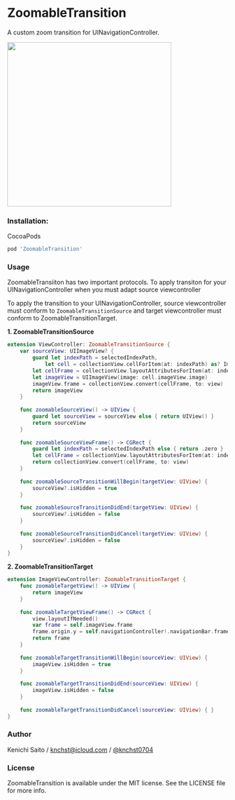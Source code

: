 # ZoomableTransition

A custom zoom transition for UINavigationController.

<img src="https://raw.githubusercontent.com/knchst/ZoomableTransition/master/demo.gif" width="375">


### Installation:

CocoaPods

```ruby
pod 'ZoomableTransition'
```

### Usage

ZoomableTransiiton has two important protocols. To apply transiton for your UINavigationController when you must adapt source viewcontroller 

To apply the transition to your UINavigationController, source viewcontroller must conform to `ZoomableTransitionSource` and target viewcontroller must conform to ZoomableTransitionTarget.

**1. ZoomableTransitionSource**

```swift
extension ViewController: ZoomableTransitionSource {
    var sourceView: UIImageView? {
        guard let indexPath = selectedIndexPath,
            let cell = collectionView.cellForItem(at: indexPath) as? ImageCollectionViewCell else { return nil }
        let cellFrame = collectionView.layoutAttributesForItem(at: indexPath)?.frame ?? .zero
        let imageView = UIImageView(image: cell.imageView.image)
        imageView.frame = collectionView.convert(cellFrame, to: view)
        return imageView
    }
    
    func zoomableSourceView() -> UIView {
        guard let sourceView = sourceView else { return UIView() }
        return sourceView
    }
    
    func zoomableSourceViewFrame() -> CGRect {
        guard let indexPath = selectedIndexPath else { return .zero }
        let cellFrame = collectionView.layoutAttributesForItem(at: indexPath)?.frame ?? .zero
        return collectionView.convert(cellFrame, to: view)
    }
    
    func zoomableSourceTransitionWillBegin(targetView: UIView) {
        sourceView?.isHidden = true
    }
    
    func zoomableSourceTransitionDidEnd(targetView: UIView) {
        sourceView?.isHidden = false
    }
    
    func zoomableSourceTransitionDidCancel(targetView: UIView) {
        sourceView?.isHidden = false
    }
}
```

**2. ZoomableTransitionTarget**

```swift
extension ImageViewController: ZoomableTransitionTarget {
    func zoomableTargetView() -> UIView {
        return imageView
    }
    
    func zoomableTargetViewFrame() -> CGRect {
        view.layoutIfNeeded()
        var frame = self.imageView.frame
        frame.origin.y = self.navigationController!.navigationBar.frame.height + UIApplication.shared.statusBarFrame.height
        return frame
    }
    
    func zoomableTargetTransitionWillBegin(sourceView: UIView) {
        imageView.isHidden = true
    }
    
    func zoomableTargetTransitionDidEnd(sourceView: UIView) {
        imageView.isHidden = false
    }
    
    func zoomableTargetTransitionDidCancel(sourceView: UIView) { }
}
```

### Author

Kenichi Saito / knchst@icloud.com / [@knchst0704](https://www.twitter.com/knchst0704)

### License

ZoomableTransition is available under the MIT license. See the LICENSE file for more info.
